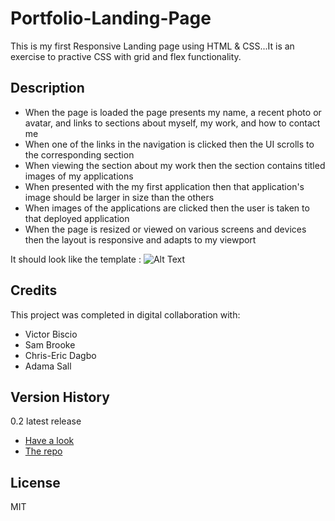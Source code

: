 # Portfolio-Landing-Page

This is my first Responsive Landing page using HTML & CSS...It is an exercise to practive CSS with grid and flex functionality. 

## Description

* When the page is loaded the page presents my name, a recent photo or avatar, and links to sections about myself, my work, and how to contact me
* When one of the links in the navigation is clicked then the UI scrolls to the corresponding section
* When viewing the section about my work then the section contains titled images of my applications
* When presented with the my first application then that application's image should be larger in size than the others
* When images of the applications are clicked then the user is taken to that deployed application
* When the page is resized or viewed on various screens and devices then the layout is responsive and adapts to my viewport

It should look like the template : ![Alt Text](https://github.com/vbugana/Portfolio-Landing-Page/blob/main/01-css-challenge-demo.gif)

## Credits
  
This project was completed in digital collaboration with:

- Victor Biscio
- Sam Brooke
- Chris-Eric Dagbo
- Adama Sall

## Version History

0.2 latest release
- [Have a look](https://vbugana.github.io/Portfolio-Landing-Page/)
- [The repo](https://github.com/vbugana/Portfolio-Landing-Page)


## License
MIT
